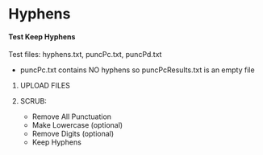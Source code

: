 Hyphens
=======

#### Test Keep Hyphens

Test files: hyphens.txt, puncPc.txt, puncPd.txt
- puncPc.txt contains NO hyphens so puncPcResults.txt is an empty file

1. UPLOAD FILES

1. SCRUB: 
    - Remove All Punctuation
    - Make Lowercase (optional)
    - Remove Digits (optional)
    - Keep Hyphens

